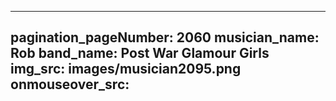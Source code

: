 ------
pagination_pageNumber: 2060
musician_name: Rob
band_name: Post War Glamour Girls
img_src: images/musician2095.png
onmouseover_src: 
------